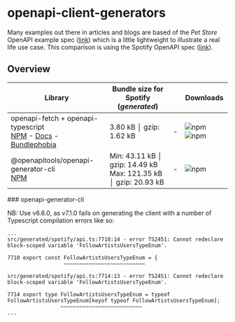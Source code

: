 # openapi-client-generators

Many examples out there in articles and blogs are based of the _Pet Store_ OpenAPI example spec ([link](https://github.com/OAI/OpenAPI-Specification/blob/main/examples/v3.0/petstore.json)) which is a little lightweight to illustrate a real life use case. This comparison is using the Spotify OpenAPI spec ([link](https://raw.githubusercontent.com/APIs-guru/openapi-directory/main/APIs/spotify.com/sonallux/2023.2.27/openapi.yaml)).

## Overview

| Library                                                                                                                                                                                            | Bundle size for Spotify (_generated_)                               |     | Downloads                                                                                                                                                 |
| -------------------------------------------------------------------------------------------------------------------------------------------------------------------------------------------------- | ------------------------------------------------------------------- | --- | --------------------------------------------------------------------------------------------------------------------------------------------------------- |
| openapi-fetch + openapi-typescript<br />[NPM](https://www.npmjs.com/package/openapi-fetch) - [Docs](https://openapi-ts.pages.dev) - [Bundlephobia](https://bundlephobia.com/package/openapi-fetch) | 3.80 kB │ gzip: 1.62 kB                                             | -   | ![npm](https://img.shields.io/npm/dm/openapi-fetch?label=openapi-fetch) ![npm](https://img.shields.io/npm/dm/openapi-typescript?label=openapi-typescript) |
| @openapitools/openapi-generator-cli<br />[NPM](https://www.npmjs.com/package/@openapitools/openapi-generator-cli)                                                                                  | Min: 43.11 kB │ gzip: 14.49 kB<br />Max: 121.35 kB │ gzip: 20.93 kB | -   | ![npm](https://img.shields.io/npm/dm/@openapitools/openapi-generator-cli?label=openapi-generator-cli)                                                     |

### openapi-generator-cli

NB: Use v6.6.0, as v7.1.0 fails on generating the client with a number of Typescript compilation errors like so:

```
...
src/generated/spotify/api.ts:7710:14 - error TS2451: Cannot redeclare block-scoped variable 'FollowArtistsUsersTypeEnum'.

7710 export const FollowArtistsUsersTypeEnum = {
                  ~~~~~~~~~~~~~~~~~~~~~~~~~~

src/generated/spotify/api.ts:7714:13 - error TS2451: Cannot redeclare block-scoped variable 'FollowArtistsUsersTypeEnum'.

7714 export type FollowArtistsUsersTypeEnum = typeof FollowArtistsUsersTypeEnum[keyof typeof FollowArtistsUsersTypeEnum];
                 ~~~~~~~~~~~~~~~~~~~~~~~~~~
...
```
